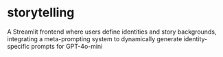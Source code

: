 # storytelling
A Streamlit frontend where users define identities and story backgrounds, integrating a meta-prompting system to dynamically generate identity-specific prompts for GPT-4o-mini
